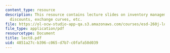 ```yaml
---
content_type: resource
description: This resource contains lecture slides on inventory management, EOQ extensions,
  discounts, exchange curves, etc.
file: https://ol-ocw-studio-app-qa.s3.amazonaws.com/courses/esd-260j-logistics-systems-fall-2006/4851a27cb396c065d7b7c0fafa50d039_lect8.pdf
file_type: application/pdf
resourcetype: Document
title: lect8.pdf
uid: 4851a27c-b396-c065-d7b7-c0fafa50d039
---
```

